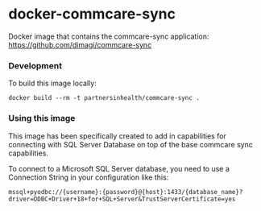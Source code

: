 # docker-commcare-sync

Docker image that contains the commcare-sync application:
https://github.com/dimagi/commcare-sync

### Development

To build this image locally:

```docker build --rm -t partnersinhealth/commcare-sync .```

### Using this image

This image has been specifically created to add in capabilities for connecting with SQL Server Database on top of the
base commcare sync capabilities.

To connect to a Microsoft SQL Server database, you need to use a Connection String in your configuration like this:

```mssql+pyodbc://{username}:{password}@{host}:1433/{database_name}?driver=ODBC+Driver+18+for+SQL+Server&TrustServerCertificate=yes```